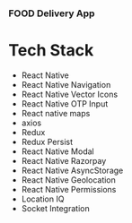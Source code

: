### FOOD Delivery App

# Tech Stack

- React Native
- React Native Navigation
- React Native Vector Icons
- React Native OTP Input
- React native maps
- axios
- Redux
- Redux Persist
- React Native Modal
- React Native Razorpay
- React Native AsyncStorage
- React Native Geolocation
- React Native Permissions
- Location IQ
- Socket Integration